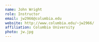 ```yaml
---
name: John Wright
role: Instructor
email: jw2966@columbia.edu
website: http://www.columbia.edu/~jw2966/
affiliation: Columbia University
photo: jw.jpg
---
```

